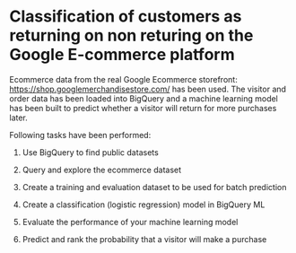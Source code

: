 # Classification of customers as returning on non returing on the Google E-commerce platform


Ecommerce data from the real Google Ecommerce storefront: https://shop.googlemerchandisestore.com/ has been used.
The visitor and order data has been loaded into BigQuery and a machine learning model has been built to predict whether a visitor will return for more purchases later.

Following tasks have been performed:

1. Use BigQuery to find public datasets

2. Query and explore the ecommerce dataset

3. Create a training and evaluation dataset to be used for batch prediction

4. Create a classification (logistic regression) model in BigQuery ML

5. Evaluate the performance of your machine learning model

6. Predict and rank the probability that a visitor will make a purchase
